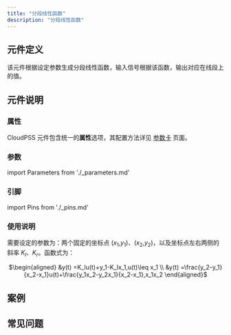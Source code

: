 ```yaml
---
title: "分段线性函数"
description: "分段线性函数"
---
```


## 元件定义

该元件根据设定参数生成分段线性函数，输入信号根据该函数，输出对应在线段上的值。

## 元件说明

### 属性

CloudPSS 元件包含统一的**属性**选项，其配置方法详见 [参数卡](docs/documents/software/10-xstudio/20-simstudio/40-workbench/20-function-zone/30-design-tab/30-param-panel/index.md) 页面。

### 参数

import Parameters from './_parameters.md'

<Parameters/>

### 引脚

import Pins from './_pins.md'

<Pins/>

### 使用说明

需要设定的参数为：两个固定的坐标点 ($x_1$,$y_1$)、($x_2$,$y_2$)，以及坐标点左右两侧的斜率 $K_l$、$K_r$。函数式为：

<center>
$\begin{aligned}
&y(t) =K_lu(t)+y_1-K_lx_1,u(t)\leq x_1 \\
&y(t) =\frac{y_2-y_1}{x_2-x_1}u(t)+\frac{y_1x_2-y_2x_1}{x_2-x_1},x_1<u(t)\leq x_2 \\
&y(t) =K_ru(t)+y_2-K_rx_2,u(t)>x_2 
\end{aligned}$
</center>

## 案例

## 常见问题
